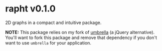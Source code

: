 
# rapht v0.1.0

2D graphs in a compact and intuitive package.

**NOTE:** This package relies on my fork of [umbrella](https://github.com/aleclarson/umbrella) (a jQuery alternative). You'll want to fork this package and remove that dependency if you don't want to use `umbrella` for your application.

